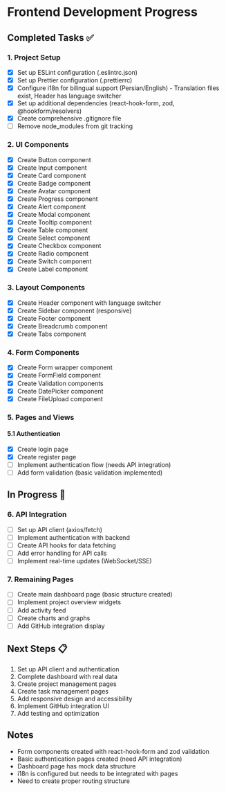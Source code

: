 # Frontend Development Progress

## Completed Tasks ✅

### 1. Project Setup
- [x] Set up ESLint configuration (.eslintrc.json)
- [x] Set up Prettier configuration (.prettierrc)
- [x] Configure i18n for bilingual support (Persian/English) - Translation files exist, Header has language switcher
- [x] Set up additional dependencies (react-hook-form, zod, @hookform/resolvers)
- [x] Create comprehensive .gitignore file
- [ ] Remove node_modules from git tracking

### 2. UI Components
- [x] Create Button component
- [x] Create Input component
- [x] Create Card component
- [x] Create Badge component
- [x] Create Avatar component
- [x] Create Progress component
- [x] Create Alert component
- [x] Create Modal component
- [x] Create Tooltip component
- [x] Create Table component
- [x] Create Select component
- [x] Create Checkbox component
- [x] Create Radio component
- [x] Create Switch component
- [x] Create Label component

### 3. Layout Components
- [x] Create Header component with language switcher
- [x] Create Sidebar component (responsive)
- [x] Create Footer component
- [x] Create Breadcrumb component
- [x] Create Tabs component

### 4. Form Components
- [x] Create Form wrapper component
- [x] Create FormField component
- [x] Create Validation components
- [x] Create DatePicker component
- [x] Create FileUpload component

### 5. Pages and Views

#### 5.1 Authentication
- [x] Create login page
- [x] Create register page
- [ ] Implement authentication flow (needs API integration)
- [ ] Add form validation (basic validation implemented)

## In Progress 🚧

### 6. API Integration
- [ ] Set up API client (axios/fetch)
- [ ] Implement authentication with backend
- [ ] Create API hooks for data fetching
- [ ] Add error handling for API calls
- [ ] Implement real-time updates (WebSocket/SSE)

### 7. Remaining Pages
- [ ] Create main dashboard page (basic structure created)
- [ ] Implement project overview widgets
- [ ] Add activity feed
- [ ] Create charts and graphs
- [ ] Add GitHub integration display

## Next Steps 📋

1. Set up API client and authentication
2. Complete dashboard with real data
3. Create project management pages
4. Create task management pages
5. Add responsive design and accessibility
6. Implement GitHub integration UI
7. Add testing and optimization

## Notes
- Form components created with react-hook-form and zod validation
- Basic authentication pages created (need API integration)
- Dashboard page has mock data structure
- i18n is configured but needs to be integrated with pages
- Need to create proper routing structure
